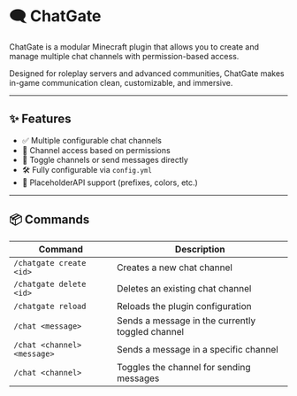 # 🗨️ ChatGate

ChatGate is a modular Minecraft plugin that allows you to create and manage multiple chat channels with permission-based access.

Designed for roleplay servers and advanced communities, ChatGate makes in-game communication clean, customizable, and immersive.

---

## ✨ Features

- ✅ Multiple configurable chat channels
- 🎯 Channel access based on permissions
- 💬 Toggle channels or send messages directly
- 🛠️ Fully configurable via `config.yml`
- 🔌 PlaceholderAPI support (prefixes, colors, etc.)

---

## 📦 Commands

| Command | Description |
|--------|-------------|
| `/chatgate create <id>` | Creates a new chat channel |
| `/chatgate delete <id>` | Deletes an existing chat channel |
| `/chatgate reload` | Reloads the plugin configuration |
| `/chat <message>` | Sends a message in the currently toggled channel |
| `/chat <channel> <message>` | Sends a message in a specific channel |
| `/chat <channel>` | Toggles the channel for sending messages |
